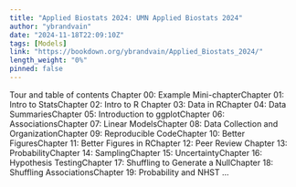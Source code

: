 ```yaml
---
title: "Applied Biostats 2024: UMN Applied Biostats 2024"
author: "ybrandvain"
date: "2024-11-18T22:09:10Z"
tags: [Models]
link: "https://bookdown.org/ybrandvain/Applied_Biostats_2024/"
length_weight: "0%"
pinned: false
---
```


Tour and table of contents Chapter 00: Example Mini-chapterChapter 01: Intro to StatsChapter 02: Intro to R Chapter 03: Data in RChapter 04: Data SummariesChapter 05: Introduction to ggplotChapter 06: AssociationsChapter 07: Linear ModelsChapter 08: Data Collection and OrganizationChapter 09: Reproducible CodeChapter 10: Better FiguresChapter 11: Better Figures in RChapter 12: Peer Review Chapter 13: ProbabilityChapter 14: SamplingChapter 15: UncertaintyChapter 16: Hypothesis TestingChapter 17: Shuffling to Generate a NullChapter 18: Shuffling AssociationsChapter 19: Probability and NHST ...
